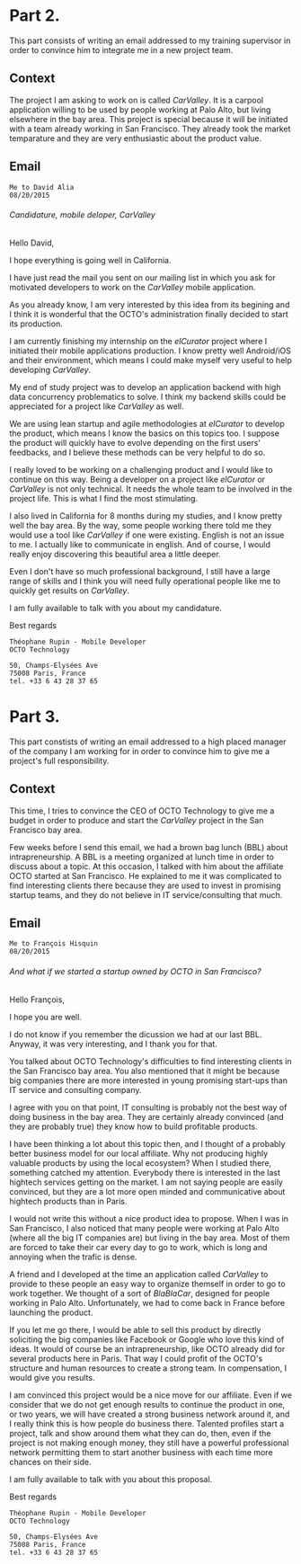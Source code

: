 # Part 2. 

This part consists of writing an email addressed to my training supervisor in order to convince him to integrate me in a new project team.

## Context

The project I am asking to work on is called *CarValley*. It is a carpool application willing to be used by people working at Palo Alto, but living elsewhere in the bay area. This project is special because it will be initiated with a team already working in San Francisco. They already took the market temparature and they are very enthusiastic about the product value.

## Email

	Me to David Alia
	08/20/2015

###### Candidature, mobile deloper, CarValley

Hello David,

I hope everything is going well in California.

I have just read the mail you sent on our mailing list in which you ask for motivated developers to work on the *CarValley* mobile application.

As you already know, I am very interested by this idea from its begining and I think it is wonderful that the OCTO's administration finally decided to start its production.

I am currently finishing my internship on the *elCurator* project where I initiated their mobile applications production. I know pretty well Android/iOS and their environment, which means I could make myself very useful to help developing *CarValley*.

My end of study project was to develop an application backend with high data concurrency problematics to solve. I think my backend skills could be appreciated for a project like *CarValley* as well.

We are using lean startup and agile methodologies at *elCurator* to develop the product, which means I know the basics on this topics too. I suppose the product will quickly have to evolve depending on the first users' feedbacks, and I believe these methods can be very helpful to do so.

I really loved to be working on a challenging product and I would like to continue on this way. Being a developer on a project like *elCurator* or *CarValley* is not only technical. It needs the whole team to be involved in the project life. This is what I find the most stimulating.

I also lived in California for 8 months during my studies, and I know pretty well the bay area. By the way, some people working there told me they would use a tool like *CarValley* if one were existing. English is not an issue to me. I actually like to communicate in english. And of course, I would really enjoy discovering this beautiful area a little deeper.

Even I don't have so much professional background, I still have a large range of skills and I think you will need fully operational people like me to quickly get results on *CarValley*.

I am fully available to talk with you about my candidature.

Best regards


	Théophane Rupin - Mobile Developer
	OCTO Technology

	50, Champs-Elysées Ave
	75008 Paris, France
	tel. +33 6 43 28 37 65

# Part 3.

This part constists of writing an email addressed to a high placed manager of the company I am working for in order to convince him to give me a project's full responsibility.

## Context

This time, I tries to convince the CEO of OCTO Technology to give me a budget in order to produce and start the *CarValley* project in the San Francisco bay area.

Few weeks before I send this email, we had a brown bag lunch (BBL) about intrapreneurship. A BBL is a meeting organized at lunch time in order to discuss about a topic. At this occasion, I talked with him about the affiliate OCTO started at San Francisco. He explained to me it was complicated to find interesting clients there because they are used to invest in promising startup teams, and they do not believe in IT service/consulting that much.

## Email

	Me to François Hisquin
	08/20/2015

###### And what if we started a startup owned by OCTO in San Francisco?
	
Hello François,

I hope you are well.

I do not know if you remember the dicussion we had at our last BBL. Anyway, it was very interesting, and I thank you for that.

You talked about OCTO Technology's difficulties to find interesting clients in the San Francisco bay area. You also mentioned that it might be because big companies there are more interested in young promising start-ups than IT service and consulting company.

I agree with you on that point, IT consulting is probably not the best way of doing business in the bay area. They are certainly already convinced (and they are probably true) they know how to build profitable products.

I have been thinking a lot about this topic then, and I thought of a probably better business model for our local affiliate. Why not producing highly valuable products by using the local ecosystem? When I studied there, something catched my attention. Everybody there is interested in the last hightech services getting on the market. I am not saying people are easily convinced, but they are a lot more open minded and communicative about hightech products than in Paris.

I would not write this without a nice product idea to propose. When I was in San Francisco, I also noticed that many people were working at Palo Alto (where all the big IT companies are) but living in the bay area. Most of them are forced to take their car every day to go to work, which is long and annoying when the trafic is dense.

A friend and I developed at the time an application called *CarValley* to provide to these people an easy way to organize themself in order to go to work together. We thought of a sort of *BlaBlaCar*, designed for people working in Palo Alto. Unfortunately, we had to come back in France before launching the product.

If you let me go there, I would be able to sell this product by directly soliciting the big companies like Facebook or Google who love this kind of ideas. It would of course be an intrapreneurship, like OCTO already did for several products here in Paris. That way I could profit of the OCTO's structure and human resources to create a strong team. In compensation, I would give you results.

I am convinced this project would be a nice move for our affiliate. Even if we consider that we do not get enough results to continue the product in one, or two years, we will have created a strong business network around it, and I really think this is how people do business there. Talented profiles start a project, talk and show around them what they can do, then, even if the project is not making enough money, they still have a powerful professional network permitting them to start another business with each time more chances on their side.

I am fully available to talk with you about this proposal.

Best regards
	
	Théophane Rupin - Mobile Developer
	OCTO Technology

	50, Champs-Elysées Ave
	75008 Paris, France
	tel. +33 6 43 28 37 65